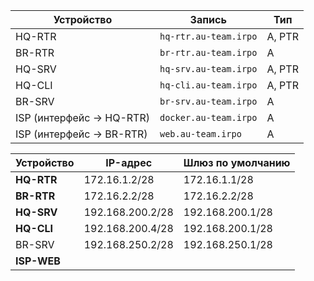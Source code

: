 | Устройство               | Запись                | Тип    |
| ------------------------ | --------------------- | ------ |
| HQ-RTR                   | `hq-rtr.au-team.irpo` | A, PTR |
| BR-RTR                   | `br-rtr.au-team.irpo` | A      |
| HQ-SRV                   | `hq-srv.au-team.irpo` | A, PTR |
| HQ-CLI                   | `hq-cli.au-team.irpo` | A, PTR |
| BR-SRV                   | `br-srv.au-team.irpo` | A      |
| ISP (интерфейс → HQ-RTR) | `docker.au-team.irpo` | A      |
| ISP (интерфейс → BR-RTR) | `web.au-team.irpo`    | A      |

| Устройство  | IP-адрес         | Шлюз по умолчанию |
| ----------- | ---------------- | ----------------- |
| **HQ-RTR**  | 172.16.1.2/28    | 172.16.1.1/28     |
| **BR-RTR**  | 172.16.2.2/28    | 172.16.2.2/28     |
| **HQ-SRV**  | 192.168.200.2/28 | 192.168.200.1/28  |
| **HQ-CLI**  | 192.168.200.4/28 | 192.168.200.1/28  |
| BR-SRV      | 192.168.250.2/28 | 192.168.250.1/28  |
| **ISP-WEB** |                  |                   |
